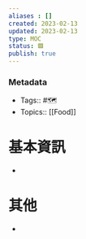 ```yaml
---
aliases : []
created: 2023-02-13
updated: 2023-02-13
type: MOC
status: 🟩
publish: true
---
```

### Metadata
- Tags:: #🗺️
- Topics:: [[Food]]

# 基本資訊
- 
# 其他
- 